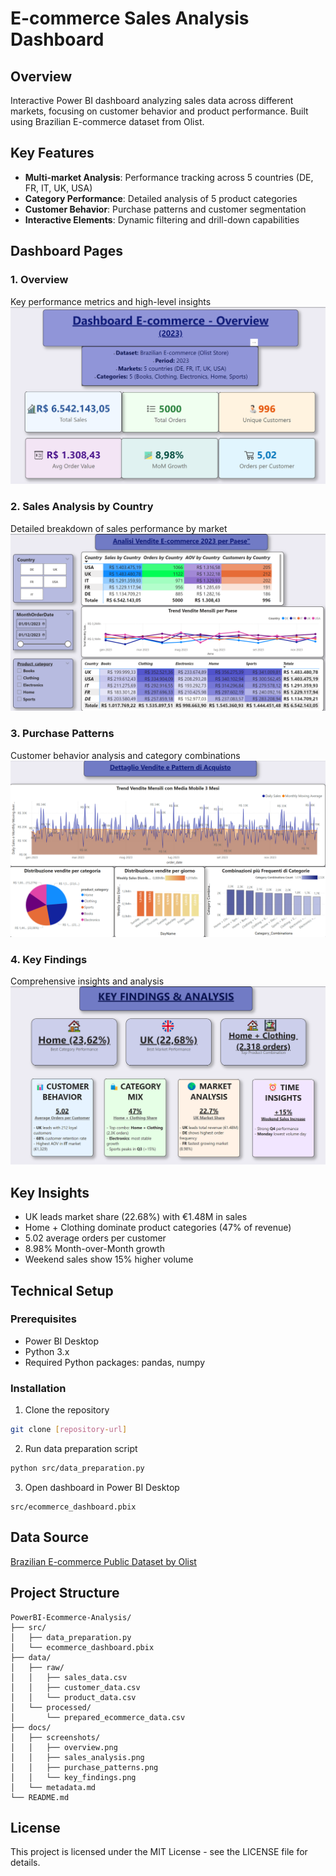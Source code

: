 # E-commerce Sales Analysis Dashboard

## Overview
Interactive Power BI dashboard analyzing sales data across different markets, focusing on customer behavior and product performance. Built using Brazilian E-commerce dataset from Olist.

## Key Features
- **Multi-market Analysis**: Performance tracking across 5 countries (DE, FR, IT, UK, USA)
- **Category Performance**: Detailed analysis of 5 product categories
- **Customer Behavior**: Purchase patterns and customer segmentation
- **Interactive Elements**: Dynamic filtering and drill-down capabilities

## Dashboard Pages

### 1. Overview
Key performance metrics and high-level insights
![Overview Dashboard](./docs/screenshots/overview.png)

### 2. Sales Analysis by Country
Detailed breakdown of sales performance by market
![Sales Analysis](./docs/screenshots/sales_analysis.png)

### 3. Purchase Patterns
Customer behavior analysis and category combinations
![Purchase Patterns](./docs/screenshots/purchase_patterns.png)

### 4. Key Findings
Comprehensive insights and analysis
![Key Findings](./docs/screenshots/key_findings.png)

## Key Insights
- UK leads market share (22.68%) with €1.48M in sales
- Home + Clothing dominate product categories (47% of revenue)
- 5.02 average orders per customer
- 8.98% Month-over-Month growth
- Weekend sales show 15% higher volume

## Technical Setup

### Prerequisites
- Power BI Desktop
- Python 3.x
- Required Python packages: pandas, numpy

### Installation
1. Clone the repository
```bash
git clone [repository-url]
```

2. Run data preparation script
```bash
python src/data_preparation.py
```

3. Open dashboard in Power BI Desktop
```
src/ecommerce_dashboard.pbix
```

## Data Source
[Brazilian E-commerce Public Dataset by Olist](https://www.kaggle.com/datasets/olistbr/brazilian-ecommerce)

## Project Structure
```
PowerBI-Ecommerce-Analysis/
├── src/
│   ├── data_preparation.py
│   └── ecommerce_dashboard.pbix
├── data/
│   ├── raw/
│   │   ├── sales_data.csv
│   │   ├── customer_data.csv
│   │   └── product_data.csv
│   └── processed/
│       └── prepared_ecommerce_data.csv
├── docs/
│   ├── screenshots/
│   │   ├── overview.png
│   │   ├── sales_analysis.png
│   │   ├── purchase_patterns.png
│   │   └── key_findings.png
│   └── metadata.md
└── README.md
```

## License
This project is licensed under the MIT License - see the LICENSE file for details.
```

